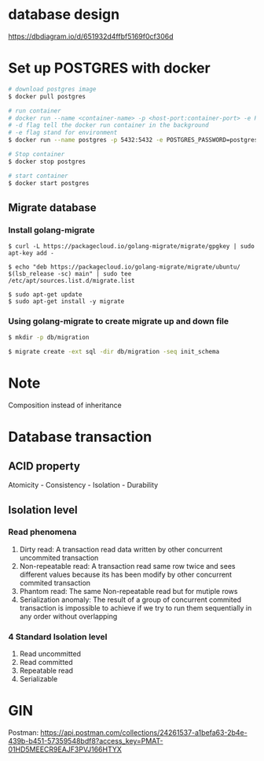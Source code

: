 # database design

https://dbdiagram.io/d/651932d4ffbf5169f0cf306d

# Set up POSTGRES with docker

```bash
# download postgres image
$ docker pull postgres

# run container
# docker run --name <container-name> -p <host-port:container-port> -e POSTGRES_PASSWORD=postgres -d <image-name>
# -d flag tell the docker run container in the background
# -e flag stand for environment
$ docker run --name postgres -p 5432:5432 -e POSTGRES_PASSWORD=postgres -d postgres

# Stop container
$ docker stop postgres

# start container
$ docker start postgres
```

## Migrate database

### Install golang-migrate

```
$ curl -L https://packagecloud.io/golang-migrate/migrate/gpgkey | sudo  apt-key add -

$ echo "deb https://packagecloud.io/golang-migrate/migrate/ubuntu/ $(lsb_release -sc) main" | sudo tee  /etc/apt/sources.list.d/migrate.list

$ sudo apt-get update
$ sudo apt-get install -y migrate

```

### Using golang-migrate to create migrate up and down file

```bash
$ mkdir -p db/migration

$ migrate create -ext sql -dir db/migration -seq init_schema
```

# Note

Composition instead of inheritance

# Database transaction

## ACID property

Atomicity - Consistency - Isolation - Durability

## Isolation level

### Read phenomena

1. Dirty read: A transaction read data written by other concurrent uncommited transaction
2. Non-repeatable read: A transaction read same row twice and sees different values because its has been modify by other concurrent commited transaction
3. Phantom read: The same Non-repeatable read but for mutiple rows
4. Serialization anomaly: The result of a group of concurrent commited transaction is impossible to achieve if we try to run them sequentially in any order without overlapping

### 4 Standard Isolation level

1. Read uncommitted
2. Read committed
3. Repeatable read
4. Serializable

# GIN

Postman: https://api.postman.com/collections/24261537-a1befa63-2b4e-439b-b451-57359548bdf8?access_key=PMAT-01HD5MEECR9EAJF3PVJ166HTYX
